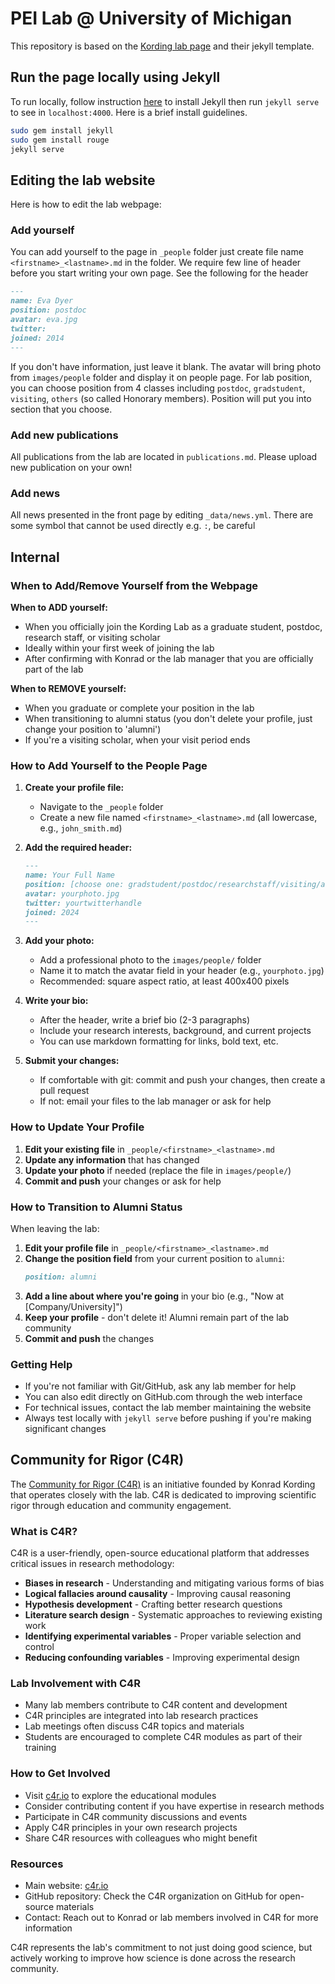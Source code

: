 # PEI Lab @ University of Michigan 

This repository is based on the [Kording lab page](http://kordinglab.com/) and their jekyll template.

## Run the page locally using Jekyll

To run locally, follow instruction [here](https://jekyllrb.com/) to install Jekyll then run `jekyll serve` to see in `localhost:4000`. Here is a brief install guidelines.

```bash
sudo gem install jekyll
sudo gem install rouge
jekyll serve
```

## Editing the lab website

Here is how to edit the lab webpage:

### Add yourself

You can add yourself to the page in `_people` folder just create file name `<firstname>_<lastname>.md` in the folder. We require few line of header before you start writing your own page. See the following for the header

``` markdown
---
name: Eva Dyer
position: postdoc
avatar: eva.jpg
twitter:
joined: 2014
---
```

If you don't have information, just leave it blank. The avatar will bring photo from `images/people` folder and display it on people page. 
For lab position, you can choose position from 4 classes including `postdoc`, `gradstudent`, `visiting`, `others` (so called Honorary members). Position will put you into section that you choose.

### Add new publications

All publications from the lab are located in `publications.md`. Please upload new publication on your own!

### Add news

All news presented in the front page by editing `_data/news.yml`. There are some symbol that cannot be used directly e.g. `:`, be careful

## Internal

### When to Add/Remove Yourself from the Webpage

**When to ADD yourself:**
- When you officially join the Kording Lab as a graduate student, postdoc, research staff, or visiting scholar
- Ideally within your first week of joining the lab
- After confirming with Konrad or the lab manager that you are officially part of the lab

**When to REMOVE yourself:**
- When you graduate or complete your position in the lab
- When transitioning to alumni status (you don't delete your profile, just change your position to 'alumni')
- If you're a visiting scholar, when your visit period ends

### How to Add Yourself to the People Page

1. **Create your profile file:**
   - Navigate to the `_people` folder
   - Create a new file named `<firstname>_<lastname>.md` (all lowercase, e.g., `john_smith.md`)
   
2. **Add the required header:**
   ```markdown
   ---
   name: Your Full Name
   position: [choose one: gradstudent/postdoc/researchstaff/visiting/alumni]
   avatar: yourphoto.jpg
   twitter: yourtwitterhandle
   joined: 2024
   ---
   ```
   
3. **Add your photo:**
   - Add a professional photo to the `images/people/` folder
   - Name it to match the avatar field in your header (e.g., `yourphoto.jpg`)
   - Recommended: square aspect ratio, at least 400x400 pixels
   
4. **Write your bio:**
   - After the header, write a brief bio (2-3 paragraphs)
   - Include your research interests, background, and current projects
   - You can use markdown formatting for links, bold text, etc.

5. **Submit your changes:**
   - If comfortable with git: commit and push your changes, then create a pull request
   - If not: email your files to the lab manager or ask for help

### How to Update Your Profile

1. **Edit your existing file** in `_people/<firstname>_<lastname>.md`
2. **Update any information** that has changed
3. **Update your photo** if needed (replace the file in `images/people/`)
4. **Commit and push** your changes or ask for help

### How to Transition to Alumni Status

When leaving the lab:

1. **Edit your profile file** in `_people/<firstname>_<lastname>.md`
2. **Change the position field** from your current position to `alumni`:
   ```markdown
   position: alumni
   ```
3. **Add a line about where you're going** in your bio (e.g., "Now at [Company/University]")
4. **Keep your profile** - don't delete it! Alumni remain part of the lab community
5. **Commit and push** the changes

### Getting Help

- If you're not familiar with Git/GitHub, ask any lab member for help
- You can also edit directly on GitHub.com through the web interface
- For technical issues, contact the lab member maintaining the website
- Always test locally with `jekyll serve` before pushing if you're making significant changes

## Community for Rigor (C4R)

The [Community for Rigor (C4R)](https://c4r.io) is an initiative founded by Konrad Kording that operates closely with the lab. C4R is dedicated to improving scientific rigor through education and community engagement.

### What is C4R?

C4R is a user-friendly, open-source educational platform that addresses critical issues in research methodology:
- **Biases in research** - Understanding and mitigating various forms of bias
- **Logical fallacies around causality** - Improving causal reasoning
- **Hypothesis development** - Crafting better research questions
- **Literature search design** - Systematic approaches to reviewing existing work
- **Identifying experimental variables** - Proper variable selection and control
- **Reducing confounding variables** - Improving experimental design

### Lab Involvement with C4R

- Many lab members contribute to C4R content and development
- C4R principles are integrated into lab research practices
- Lab meetings often discuss C4R topics and materials
- Students are encouraged to complete C4R modules as part of their training

### How to Get Involved

- Visit [c4r.io](https://c4r.io) to explore the educational modules
- Consider contributing content if you have expertise in research methods
- Participate in C4R community discussions and events
- Apply C4R principles in your own research projects
- Share C4R resources with colleagues who might benefit

### Resources

- Main website: [c4r.io](https://c4r.io)
- GitHub repository: Check the C4R organization on GitHub for open-source materials
- Contact: Reach out to Konrad or lab members involved in C4R for more information

C4R represents the lab's commitment to not just doing good science, but actively working to improve how science is done across the research community.
